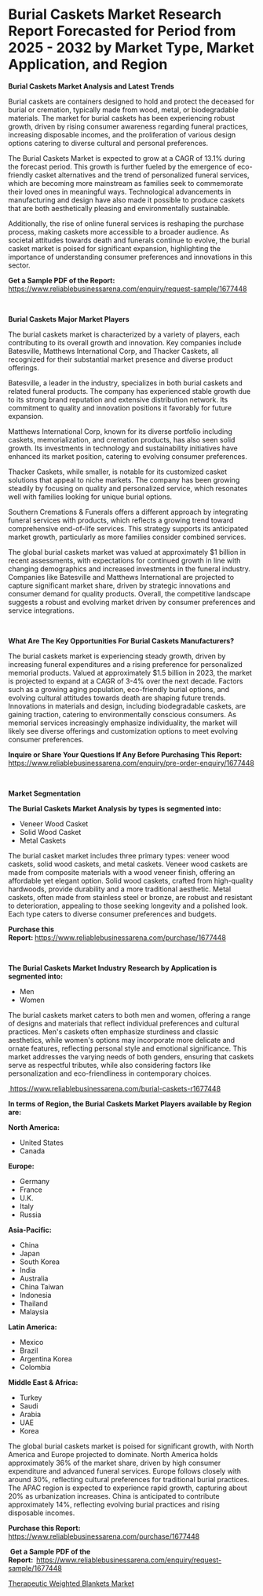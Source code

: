 <p><h1>Burial Caskets Market Research Report Forecasted for Period from 2025 -  2032 by Market Type, Market Application, and Region</h1></p><p><strong>Burial Caskets Market Analysis and Latest Trends</strong></p>
<p><p>Burial caskets are containers designed to hold and protect the deceased for burial or cremation, typically made from wood, metal, or biodegradable materials. The market for burial caskets has been experiencing robust growth, driven by rising consumer awareness regarding funeral practices, increasing disposable incomes, and the proliferation of various design options catering to diverse cultural and personal preferences.</p><p>The Burial Caskets Market is expected to grow at a CAGR of 13.1% during the forecast period. This growth is further fueled by the emergence of eco-friendly casket alternatives and the trend of personalized funeral services, which are becoming more mainstream as families seek to commemorate their loved ones in meaningful ways. Technological advancements in manufacturing and design have also made it possible to produce caskets that are both aesthetically pleasing and environmentally sustainable.</p><p>Additionally, the rise of online funeral services is reshaping the purchase process, making caskets more accessible to a broader audience. As societal attitudes towards death and funerals continue to evolve, the burial casket market is poised for significant expansion, highlighting the importance of understanding consumer preferences and innovations in this sector.</p></p>
<p><strong>Get a Sample PDF of the Report:&nbsp;</strong> <a href="https://www.reliablebusinessarena.com/enquiry/request-sample/1677448?utm_campaign=1912&utm_medium=2&utm_source=Github&utm_content=ia&utm_term=09022025&utm_id=burial-caskets">https://www.reliablebusinessarena.com/enquiry/request-sample/1677448</a></p>
<p>&nbsp;</p>
<p><strong>Burial Caskets Major Market Players</strong></p>
<p><p>The burial caskets market is characterized by a variety of players, each contributing to its overall growth and innovation. Key companies include Batesville, Matthews International Corp, and Thacker Caskets, all recognized for their substantial market presence and diverse product offerings.</p><p>Batesville, a leader in the industry, specializes in both burial caskets and related funeral products. The company has experienced stable growth due to its strong brand reputation and extensive distribution network. Its commitment to quality and innovation positions it favorably for future expansion.</p><p>Matthews International Corp, known for its diverse portfolio including caskets, memorialization, and cremation products, has also seen solid growth. Its investments in technology and sustainability initiatives have enhanced its market position, catering to evolving consumer preferences.</p><p>Thacker Caskets, while smaller, is notable for its customized casket solutions that appeal to niche markets. The company has been growing steadily by focusing on quality and personalized service, which resonates well with families looking for unique burial options.</p><p>Southern Cremations & Funerals offers a different approach by integrating funeral services with products, which reflects a growing trend toward comprehensive end-of-life services. This strategy supports its anticipated market growth, particularly as more families consider combined services.</p><p>The global burial caskets market was valued at approximately $1 billion in recent assessments, with expectations for continued growth in line with changing demographics and increased investments in the funeral industry. Companies like Batesville and Matthews International are projected to capture significant market share, driven by strategic innovations and consumer demand for quality products. Overall, the competitive landscape suggests a robust and evolving market driven by consumer preferences and service integrations.</p></p>
<p>&nbsp;</p>
<p><strong>What Are The Key Opportunities For Burial Caskets Manufacturers?</strong></p>
<p><p>The burial caskets market is experiencing steady growth, driven by increasing funeral expenditures and a rising preference for personalized memorial products. Valued at approximately $1.5 billion in 2023, the market is projected to expand at a CAGR of 3-4% over the next decade. Factors such as a growing aging population, eco-friendly burial options, and evolving cultural attitudes towards death are shaping future trends. Innovations in materials and design, including biodegradable caskets, are gaining traction, catering to environmentally conscious consumers. As memorial services increasingly emphasize individuality, the market will likely see diverse offerings and customization options to meet evolving consumer preferences.</p></p>
<p><strong>Inquire or Share Your Questions If Any Before Purchasing This Report:</strong> <a href="https://www.reliablebusinessarena.com/enquiry/pre-order-enquiry/1677448?utm_campaign=1912&utm_medium=2&utm_source=Github&utm_content=ia&utm_term=09022025&utm_id=burial-caskets">https://www.reliablebusinessarena.com/enquiry/pre-order-enquiry/1677448</a></p>
<p>&nbsp;</p>
<p><strong>Market Segmentation</strong></p>
<p><strong>The Burial Caskets Market Analysis by types is segmented into:</strong></p>
<p><ul><li>Veneer Wood Casket</li><li>Solid Wood Casket</li><li>Metal Caskets</li></ul></p>
<p><p>The burial casket market includes three primary types: veneer wood caskets, solid wood caskets, and metal caskets. Veneer wood caskets are made from composite materials with a wood veneer finish, offering an affordable yet elegant option. Solid wood caskets, crafted from high-quality hardwoods, provide durability and a more traditional aesthetic. Metal caskets, often made from stainless steel or bronze, are robust and resistant to deterioration, appealing to those seeking longevity and a polished look. Each type caters to diverse consumer preferences and budgets.</p></p>
<p><strong>Purchase this Report:&nbsp;</strong><a href="https://www.reliablebusinessarena.com/purchase/1677448?utm_campaign=1912&utm_medium=2&utm_source=Github&utm_content=ia&utm_term=09022025&utm_id=burial-caskets">https://www.reliablebusinessarena.com/purchase/1677448</a></p>
<p>&nbsp;</p>
<p><strong>The Burial Caskets Market Industry Research by Application is segmented into:</strong></p>
<p><ul><li>Men</li><li>Women</li></ul></p>
<p><p>The burial caskets market caters to both men and women, offering a range of designs and materials that reflect individual preferences and cultural practices. Men's caskets often emphasize sturdiness and classic aesthetics, while women's options may incorporate more delicate and ornate features, reflecting personal style and emotional significance. This market addresses the varying needs of both genders, ensuring that caskets serve as respectful tributes, while also considering factors like personalization and eco-friendliness in contemporary choices.</p></p>
<p><a href="https://www.reliablebusinessarena.com/burial-caskets-r1677448?utm_campaign=1912&utm_medium=2&utm_source=Github&utm_content=ia&utm_term=09022025&utm_id=burial-caskets">&nbsp;https://www.reliablebusinessarena.com/burial-caskets-r1677448</a></p>
<p><strong>In terms of Region, the Burial Caskets Market Players available by Region are:</strong></p>
<p>
    <p> <strong> North America: </strong>
        <ul>
            <li>United States</li>
            <li>Canada</li>
        </ul>
        </p> 
    <p> <strong> Europe: </strong>
        <ul>
            <li>Germany</li>
            <li>France</li>
            <li>U.K.</li>
            <li>Italy</li>
            <li>Russia</li>
        </ul>
        </p> 
    <p> <strong> Asia-Pacific: </strong>
        <ul>
            <li>China</li>
            <li>Japan</li>
            <li>South Korea</li>
            <li>India</li>
            <li>Australia</li>
            <li>China Taiwan</li>
            <li>Indonesia</li>
            <li>Thailand</li>
            <li>Malaysia</li>
        </ul>
        </p> 
    <p> <strong> Latin America: </strong>
        <ul>
            <li>Mexico</li>
            <li>Brazil</li>
            <li>Argentina Korea</li>
            <li>Colombia</li>
        </ul>
        </p> 
    <p> <strong> Middle East & Africa: </strong>
        <ul>
            <li>Turkey</li>
            <li>Saudi</li>
            <li>Arabia</li>
            <li>UAE</li>
            <li>Korea</li>
        </ul>
    </p>
    </p>
<p><p>The global burial caskets market is poised for significant growth, with North America and Europe projected to dominate. North America holds approximately 36% of the market share, driven by high consumer expenditure and advanced funeral services. Europe follows closely with around 30%, reflecting cultural preferences for traditional burial practices. The APAC region is expected to experience rapid growth, capturing about 20% as urbanization increases. China is anticipated to contribute approximately 14%, reflecting evolving burial practices and rising disposable incomes.</p></p>
<p><strong>Purchase this Report: </strong><a href="https://www.reliablebusinessarena.com/purchase/1677448?utm_campaign=1912&utm_medium=2&utm_source=Github&utm_content=ia&utm_term=09022025&utm_id=burial-caskets">https://www.reliablebusinessarena.com/purchase/1677448</a></p>
<p>&nbsp;<strong>Get a Sample PDF of the Report:&nbsp;&nbsp;</strong><a href="https://www.reliablebusinessarena.com/enquiry/request-sample/1677448?utm_campaign=1912&utm_medium=2&utm_source=Github&utm_content=ia&utm_term=09022025&utm_id=burial-caskets">https://www.reliablebusinessarena.com/enquiry/request-sample/1677448</a></p>
<p><strong></strong></p>
<p><p><a href="https://github.com/globismark/Market-Research-Report-List-6/blob/main/therapeutic-weighted-blankets-market.md?utm_campaign=1912&utm_medium=2&utm_source=Github&utm_content=ia&utm_term=09022025&utm_id=burial-caskets">Therapeutic Weighted Blankets Market</a></p></p>